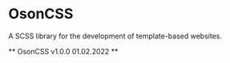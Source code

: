 # OsonCSS
A SCSS library for the development of template-based websites.

** OsonCSS v1.0.0 01.02.2022 **
